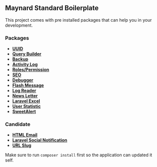 ## Maynard Standard Boilerplate

This project comes with pre installed packages that can help you in your development.

### Packages

- **[UUID](https://github.com/webpatser/laravel-uuid)**
- **[Query Builder](https://github.com/spatie/laravel-query-builder)**
- **[Backup](https://spatie.be/docs/laravel-backup/v6/introduction)**
- **[Activity Log](https://spatie.be/docs/laravel-activitylog/v3/installation-and-setup)**
- **[Roles/Permission](https://spatie.be/docs/laravel-permission/v3/installation-laravel)**
- **[SEO](https://github.com/artesaos/seotools?ref=madewithlaravel.com)**
- **[Debugger](https://laravel.com/docs/7.x/telescope)**
- **[Flash Message](https://github.com/laracasts/flash)**
- **[Log Reader](https://laravelarticle.com/laravel-log-reader)**
- **[News Letter](https://github.com/spatie/laravel-newsletter)**
- **[Laravel Excel](https://docs.laravel-excel.com/2.1/getting-started/)**
- **[User Statistic](https://packagist.org/packages/rinvex/laravel-statistics)**
- **[SweetAlert](https://github.com/uxweb/sweet-alert)**

### Candidate 
- **[HTML Email](https://github.com/Snowfire/Beautymail)**
- **[Laravel Social Notification](https://laravel-notification-channels.com/)**
- **[URL Slug](https://github.com/cviebrock/eloquent-sluggable)**

Make sure to run `composer install` first so the application can updated it self.
